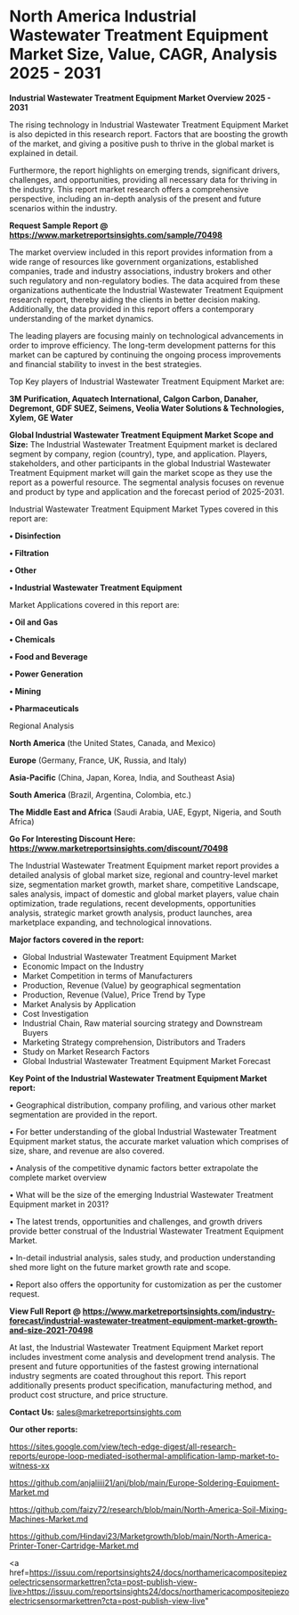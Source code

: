 # North America Industrial Wastewater Treatment Equipment Market Size, Value, CAGR, Analysis 2025 - 2031

<Strong> Industrial Wastewater Treatment Equipment Market Overview 2025 - 2031</strong>

The rising technology in Industrial Wastewater Treatment Equipment Market is also depicted in this research report. Factors that are boosting the growth of the market, and giving a positive push to thrive in the global market is explained in detail.

Furthermore, the report highlights on emerging trends, significant drivers, challenges, and opportunities, providing all necessary data for thriving in the industry. This report market research offers a comprehensive perspective, including an in-depth analysis of the present and future scenarios within the industry.

<strong>Request Sample Report @ <a href=https://www.marketreportsinsights.com/sample/70498>https://www.marketreportsinsights.com/sample/70498</a></strong>

The market overview included in this report provides information from a wide range of resources like government organizations, established companies, trade and industry associations, industry brokers and other such regulatory and non-regulatory bodies. The data acquired from these organizations authenticate the Industrial Wastewater Treatment Equipment research report, thereby aiding the clients in better decision making. Additionally, the data provided in this report offers a contemporary understanding of the market dynamics.

The leading players are focusing mainly on technological advancements in order to improve efficiency. The long-term development patterns for this market can be captured by continuing the ongoing process improvements and financial stability to invest in the best strategies.

Top Key players of Industrial Wastewater Treatment Equipment Market are:

<strong>3M Purification, Aquatech International, Calgon Carbon, Danaher, Degremont, GDF SUEZ, Seimens, Veolia Water Solutions & Technologies, Xylem, GE Water</strong>

<strong><b>Global Industrial Wastewater Treatment Equipment Market Scope and Size:</b></strong>
The Industrial Wastewater Treatment Equipment market is declared segment by company, region (country), type, and application. Players, stakeholders, and other participants in the global Industrial Wastewater Treatment Equipment market will gain the market scope as they use the report as a powerful resource. The segmental analysis focuses on revenue and product by type and application and the forecast period of 2025-2031.

Industrial Wastewater Treatment Equipment Market Types covered in this report are:

<strong>• Disinfection

• Filtration

• Other

• Industrial Wastewater Treatment Equipment</strong>

Market Applications covered in this report are:

<strong>• Oil and Gas

• Chemicals

• Food and Beverage

• Power Generation

• Mining

• Pharmaceuticals</strong> 

Regional Analysis

<strong>North America</strong> (the United States, Canada, and Mexico)

<strong>Europe</strong> (Germany, France, UK, Russia, and Italy)

<strong>Asia-Pacific</strong> (China, Japan, Korea, India, and Southeast Asia)

<strong>South America</strong> (Brazil, Argentina, Colombia, etc.)

<strong>The Middle East and Africa</strong> (Saudi Arabia, UAE, Egypt, Nigeria, and South Africa)

<strong>Go For Interesting Discount Here: <a href=https://www.marketreportsinsights.com/discount/70498>https://www.marketreportsinsights.com/discount/70498</a></strong>

The Industrial Wastewater Treatment Equipment market report provides a detailed analysis of global market size, regional and country-level market size, segmentation market growth, market share, competitive Landscape, sales analysis, impact of domestic and global market players, value chain optimization, trade regulations, recent developments, opportunities analysis, strategic market growth analysis, product launches, area marketplace expanding, and technological innovations.

<strong><b>Major factors covered in the report:</b></strong>
<ul>
  <li>Global Industrial Wastewater Treatment Equipment Market </li>
  <li>Economic Impact on the Industry</li>
  <li>Market Competition in terms of Manufacturers</li>
  <li>Production, Revenue (Value) by geographical segmentation</li>
  <li>Production, Revenue (Value), Price Trend by Type</li>
  <li>Market Analysis by Application</li>
  <li>Cost Investigation</li>
  <li>Industrial Chain, Raw material sourcing strategy and Downstream Buyers</li>
  <li>Marketing Strategy comprehension, Distributors and Traders</li>
  <li>Study on Market Research Factors</li>
  <li>Global Industrial Wastewater Treatment Equipment Market Forecast</li>
</ul>

<strong><b>Key Point of the Industrial Wastewater Treatment Equipment Market report:</b></strong>

• Geographical distribution, company profiling, and various other market segmentation are provided in the report.

• For better understanding of the global Industrial Wastewater Treatment Equipment market status, the accurate market valuation which comprises of size, share, and revenue are also covered.

• Analysis of the competitive dynamic factors better extrapolate the complete market overview

• What will be the size of the emerging Industrial Wastewater Treatment Equipment market in 2031?

• The latest trends, opportunities and challenges, and growth drivers provide better construal of the Industrial Wastewater Treatment Equipment Market.

• In-detail industrial analysis, sales study, and production understanding shed more light on the future market growth rate and scope.

• Report also offers the opportunity for customization as per the customer request.

<strong><b>View Full Report @ <a href=https://www.marketreportsinsights.com/industry-forecast/industrial-wastewater-treatment-equipment-market-growth-and-size-2021-70498>https://www.marketreportsinsights.com/industry-forecast/industrial-wastewater-treatment-equipment-market-growth-and-size-2021-70498</a></b></strong>


At last, the Industrial Wastewater Treatment Equipment Market report includes investment come analysis and development trend analysis. The present and future opportunities of the fastest growing international industry segments are coated throughout this report. This report additionally presents product specification, manufacturing method, and product cost structure, and price structure.

<strong>Contact Us:</strong>
sales@marketreportsinsights.com

<strong>Our other reports:</strong>

<a href=https://sites.google.com/view/tech-edge-digest/all-research-reports/europe-loop-mediated-isothermal-amplification-lamp-market-to-witness-xx>https://sites.google.com/view/tech-edge-digest/all-research-reports/europe-loop-mediated-isothermal-amplification-lamp-market-to-witness-xx</a>

<a href=https://github.com/anjaliiii21/anj/blob/main/Europe-Soldering-Equipment-Market.md>https://github.com/anjaliiii21/anj/blob/main/Europe-Soldering-Equipment-Market.md</a>

<a href=https://github.com/faizy72/research/blob/main/North-America-Soil-Mixing-Machines-Market.md>https://github.com/faizy72/research/blob/main/North-America-Soil-Mixing-Machines-Market.md</a>

<a href=https://github.com/Hindavi23/Marketgrowth/blob/main/North-America-Printer-Toner-Cartridge-Market.md>https://github.com/Hindavi23/Marketgrowth/blob/main/North-America-Printer-Toner-Cartridge-Market.md</a>

<a href=https://issuu.com/reportsinsights24/docs/northamericacompositepiezoelectricsensormarkettren?cta=post-publish-view-live>https://issuu.com/reportsinsights24/docs/northamericacompositepiezoelectricsensormarkettren?cta=post-publish-view-live</a>"
